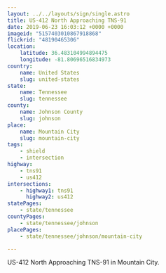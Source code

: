 ```yaml
---
layout: ../../layouts/sign/single.astro
title: US-412 North Approaching TNS-91
date: 2019-06-23 16:03:12 +0000 +0000
imageid: "5157403010867918868"
flickrid: "48190465306"
location:
    latitude: 36.483104994894475
    longitude: -81.80696516834973
country:
    name: United States
    slug: united-states
state:
    name: Tennessee
    slug: tennessee
county:
    name: Johnson County
    slug: johnson
place:
    name: Mountain City
    slug: mountain-city
tags:
    - shield
    - intersection
highway:
    - tns91
    - us412
intersections:
    - highway1: tns91
      highway2: us412
statePages:
    - state/tennessee
countyPages:
    - state/tennessee/johnson
placePages:
    - state/tennessee/johnson/mountain-city

---
```

US-412 North Approaching TNS-91 in Mountain City.